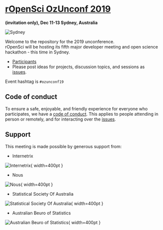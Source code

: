 # [rOpenSci OzUnconf 2019 ](http://ozunconf19.ropensci.org/)
__(invitation only), Dec 11-13 Sydney, Australia__

![Sydney](http://ozunconf19.ropensci.org/images/rainbow_opera_house.jpg)

Welcome to the repository for the 2019 unconference.  
rOpenSci will be hosting its fifth major developer meeting and open science hackathon - this time in Sydney.

* [Participants](http://ozunconf19.ropensci.org/#participants)  
* Please post ideas for projects, discussion topics, and sessions as [issues](https://github.com/ropensci/ozunconf19/issues/).

Event hashtag is `#ozunconf19`

## Code of conduct

To ensure a safe, enjoyable, and friendly experience for everyone who participates, we have a [code of conduct](http://ozunconf19.ropensci.org/coc).  This applies to people attending in person or remotely, and for interacting over the [issues](https://github.com/ropensci/ozunconf19/issues/).

## Support  
This meeting is made possible by generous support from:

- Internetrix

![Internetrix](http://ozunconf19.ropensci.org/images/Internetrix-Vertical-RGB-1200px.png){ width=400pt }


- Nous

![Nous](http://ozunconf19.ropensci.org/images/Nous.jpeg){ width=400pt }

- Statistical Society Of Australia

![Statistical Society Of Australia](http://ozunconf19.ropensci.org/images/StatisticalSocietyOfAustralia_Logotype_MAIN_USE.png){ width=400pt }

- Australian Beuro of Statistics

![Australian Beuro of Statistics](http://ozunconf19.ropensci.org/images/ABS_Logo_RGB_Mono_72px_125W_ResponsiveLR.png){ width=400pt }

